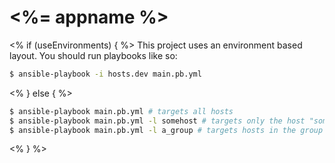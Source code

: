 # <%= appname %>

<% if (useEnvironments) { %>
This project uses an environment based layout. You should run playbooks like so:

```bash
$ ansible-playbook -i hosts.dev main.pb.yml
```
<% } else { %>
```bash
$ ansible-playbook main.pb.yml # targets all hosts
$ ansible-playbook main.pb.yml -l somehost # targets only the host "somehost"
$ ansible-playbook main.pb.yml -l a_group # targets hosts in the group "a_group"
```
<% } %>
